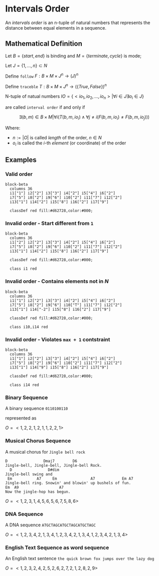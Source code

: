 # Intervals Order

An _intervals order_ is an n-tuple of natural numbers that represents the distance between equal elements in a sequence.

## Mathematical Definition

Let $B = \{start, end\}$ is binding and $M = \{ terminate, cycle\}$ is mode;

Let $J = \{1, ..., n\} \subset N$

Define `follow` $F : B \times M \times J^n \longrightarrow (J)^n$

Define `traceble` $T : B \times M \times J^n \longrightarrow (\{True, False\})^n$

N-tuple of natual numbers $IO = \{ <io_1, io_2, ..., io_n> | \forall i \in J \exists o_i \in J \}$

are called `interval order` if and only if

$$
 \exists (b, m) \in B \times M \Bigg| \forall i \Big( T(b, m, io_i) \land \forall j \ne i \big( F(b, m, io_i) \neq  F(b, m, io_j) \big) \Big)
$$




Where:

- $n := |O|$ is called _length_ of the order, $n \in N$
- $o_i$​ is called the $i$-th _element_ (or coordinate) of the order

## Examples

### Valid order

``` mermaid
block-beta
  columns 36
  i1["1"] i2["2"] i3["3"] i4["2"] i5["4"] i6["2"]
  i7["5"] i8["2"] i9["6"] i10["2"] i11["7"] i12["2"]
  i13["1"] i14["2"] i15["8"] i16["2"] i17["9"]

  classDef red fill:#d62728,color:#000;

```

### Invalid order - Start different from `1`


``` mermaid
block-beta
  columns 36
  i1["2"] i2["2"] i3["3"] i4["2"] i5["4"] i6["2"]
  i7["5"] i8["2"] i9["6"] i10["2"] i11["7"] i12["2"]
  i13["1"] i14["2"] i15["8"] i16["2"] i17["9"]

  classDef red fill:#d62728,color:#000;

  class i1 red
```

### Invalid order - Contains elements not in $N$

``` mermaid
block-beta
  columns 36
  i1["1"] i2["2"] i3["3"] i4["2"] i5["4"] i6["2"]
  i7["5"] i8["2"] i9["6"] i10["T"] i11["7"] i12["2"]
  i13["1"] i14["-2"] i15["8"] i16["2"] i17["9"]

  classDef red fill:#d62728,color:#000;

  class i10,i14 red
```

### Invalid order - Violates `max + 1` contstraint

``` mermaid
block-beta
  columns 36
  i1["1"] i2["2"] i3["3"] i4["2"] i5["4"] i6["2"]
  i7["5"] i8["2"] i9["6"] i10["2"] i11["7"] i12["2"]
  i13["1"] i14["9"] i15["8"] i16["2"] i17["9"]

  classDef red fill:#d62728,color:#000;

  class i14 red
```

### Binary Sequence
A binary sequence `0110100110`

represented as

$O = <1, 2, 2, 1, 2, 1, 1, 2, 2, 1>$

### Musical Chorus Sequence
A musical chorus for `Jingle bell rock`

```
D                Dmaj7        D6
Jingle-bell, Jingle-bell, Jingle-bell Rock.
  D                D#dim
Jingle-bell swing and
 Em           A7     Em               A7            Em A7
Jingle-bell ring. Snowin' and blowin' up bushels of fun.
Em  A9                  A7
Now the jingle-hop has begun.
```

$O = <1, 2, 3, 1, 4, 5, 6, 5, 6, 7, 5, 8, 6>$

### DNA Sequence
A DNA sequence `ATGCTAGCATGCTAGCATGCTAGC`

$O = <1, 2, 3, 4, 2, 1, 3, 4, 1, 2, 3, 4, 2, 1, 3, 4, 1, 2, 3, 4, 2, 1, 3, 4>$

### English Text Sequence as word sequence
An English text sentence `the quick brown fox jumps over the lazy dog`

$O = <1, 2, 3, 2, 4, 2, 5, 2, 6, 2, 7, 2, 1, 2, 8, 2, 9>$
